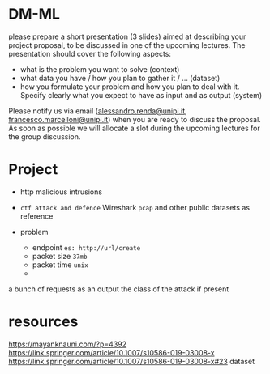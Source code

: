 # DM-ML

please prepare a short presentation (3 slides) aimed at describing your project proposal, to be discussed in one of the upcoming lectures.
The presentation should cover the following aspects:
- what is the problem you want to solve (context)
- what data you have / how you plan to gather it / … (dataset)
- how you formulate your problem and how you plan to deal with it. Specify clearly what you expect to have as input and as output (system)

Please notify us via email (alessandro.renda@unipi.it, francesco.marcelloni@unipi.it) when you are ready to discuss the proposal. As soon as possible we will allocate a slot during the upcoming lectures for the group discussion.

# Project

- http malicious intrusions
- `ctf attack and defence` Wireshark `pcap` and other public datasets as reference

- problem 

	- endpoint 			`es: http://url/create`
	- packet size 		`37mb`
	- packet time		`unix`
	- 

a bunch of requests as an output the class of the attack if present


# resources

https://mayanknauni.com/?p=4392
https://link.springer.com/article/10.1007/s10586-019-03008-x
https://link.springer.com/article/10.1007/s10586-019-03008-x#23 dataset
